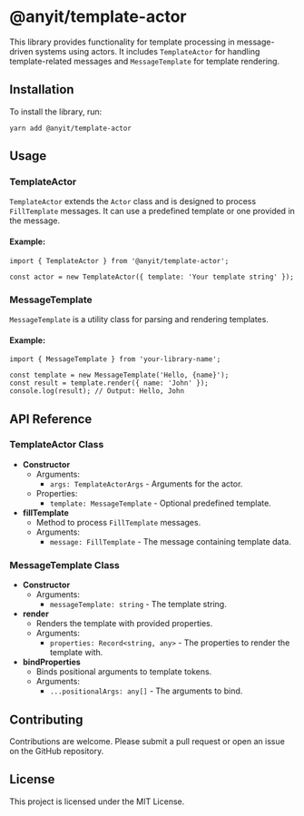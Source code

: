 # @anyit/template-actor

This library provides functionality for template processing in message-driven systems using actors. 
It includes `TemplateActor` for handling template-related messages and `MessageTemplate` for template rendering.

## Installation

To install the library, run:

```shell
yarn add @anyit/template-actor
```

## Usage

### TemplateActor

`TemplateActor` extends the `Actor` class and is designed to process `FillTemplate` messages. It can use a predefined 
template or one provided in the message.

#### Example:

~~~
import { TemplateActor } from '@anyit/template-actor';

const actor = new TemplateActor({ template: 'Your template string' });
~~~

### MessageTemplate

`MessageTemplate` is a utility class for parsing and rendering templates.

#### Example:

~~~
import { MessageTemplate } from 'your-library-name';

const template = new MessageTemplate('Hello, {name}');
const result = template.render({ name: 'John' });
console.log(result); // Output: Hello, John
~~~

## API Reference

### TemplateActor Class

- **Constructor**
    - Arguments:
        - `args: TemplateActorArgs` - Arguments for the actor.
    - Properties:
        - `template: MessageTemplate` - Optional predefined template.
- **fillTemplate**
    - Method to process `FillTemplate` messages.
    - Arguments:
        - `message: FillTemplate` - The message containing template data.

### MessageTemplate Class

- **Constructor**
    - Arguments:
        - `messageTemplate: string` - The template string.
- **render**
    - Renders the template with provided properties.
    - Arguments:
        - `properties: Record<string, any>` - The properties to render the template with.
- **bindProperties**
    - Binds positional arguments to template tokens.
    - Arguments:
        - `...positionalArgs: any[]` - The arguments to bind.

## Contributing

Contributions are welcome. Please submit a pull request or open an issue on the GitHub repository.

## License

This project is licensed under the MIT License.

